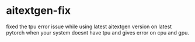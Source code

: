 # aitextgen-fix
fixed the tpu error issue while using latest aitextgen version on latest pytorch when your system doesnt have tpu and gives error on cpu and gpu. 
